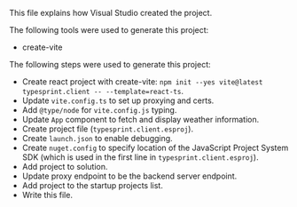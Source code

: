 This file explains how Visual Studio created the project.

The following tools were used to generate this project:
- create-vite

The following steps were used to generate this project:
- Create react project with create-vite: `npm init --yes vite@latest typesprint.client -- --template=react-ts`.
- Update `vite.config.ts` to set up proxying and certs.
- Add `@type/node` for `vite.config.js` typing.
- Update `App` component to fetch and display weather information.
- Create project file (`typesprint.client.esproj`).
- Create `launch.json` to enable debugging.
- Create `nuget.config` to specify location of the JavaScript Project System SDK (which is used in the first line in `typesprint.client.esproj`).
- Add project to solution.
- Update proxy endpoint to be the backend server endpoint.
- Add project to the startup projects list.
- Write this file.
